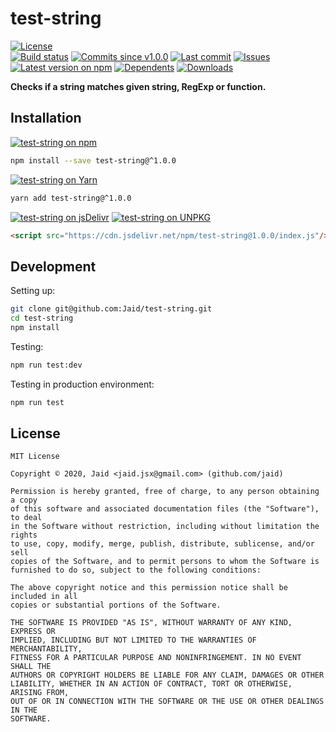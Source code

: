 # test-string


<a href="https://raw.githubusercontent.com/Jaid/test-string/master/license.txt"><img src="https://img.shields.io/github/license/Jaid/test-string?style=flat-square" alt="License"/></a>  
<a href="https://actions-badge.atrox.dev/Jaid/test-string/goto"><img src="https://img.shields.io/endpoint.svg?style=flat-square&url=https%3A%2F%2Factions-badge.atrox.dev%2FJaid%2Ftest-string%2Fbadge" alt="Build status"/></a> <a href="https://github.com/Jaid/test-string/commits"><img src="https://img.shields.io/github/commits-since/Jaid/test-string/v1.0.0?style=flat-square&logo=github" alt="Commits since v1.0.0"/></a> <a href="https://github.com/Jaid/test-string/commits"><img src="https://img.shields.io/github/last-commit/Jaid/test-string?style=flat-square&logo=github" alt="Last commit"/></a> <a href="https://github.com/Jaid/test-string/issues"><img src="https://img.shields.io/github/issues/Jaid/test-string?style=flat-square&logo=github" alt="Issues"/></a>  
<a href="https://npmjs.com/package/test-string"><img src="https://img.shields.io/npm/v/test-string?style=flat-square&logo=npm&label=latest%20version" alt="Latest version on npm"/></a> <a href="https://github.com/Jaid/test-string/network/dependents"><img src="https://img.shields.io/librariesio/dependents/npm/test-string?style=flat-square&logo=npm" alt="Dependents"/></a> <a href="https://npmjs.com/package/test-string"><img src="https://img.shields.io/npm/dm/test-string?style=flat-square&logo=npm" alt="Downloads"/></a>

**Checks if a string matches given string, RegExp or function.**















## Installation
<a href="https://npmjs.com/package/test-string"><img src="https://img.shields.io/badge/npm-test--string-C23039?style=flat-square&logo=npm" alt="test-string on npm"/></a>
```bash
npm install --save test-string@^1.0.0
```
<a href="https://yarnpkg.com/package/test-string"><img src="https://img.shields.io/badge/Yarn-test--string-2F8CB7?style=flat-square&logo=yarn&logoColor=white" alt="test-string on Yarn"/></a>
```bash
yarn add test-string@^1.0.0
```
<a href="https://jsdelivr.com/package/npm/test-string/"><img src="https://img.shields.io/badge/jsDelivr-test--string-orange?style=flat-square&logo=html5&logoColor=white" alt="test-string on jsDelivr"/></a> <a href="https://unpkg.com/browse/test-string/"><img src="https://img.shields.io/badge/UNPKG-test--string-orange?style=flat-square&logo=html5&logoColor=white" alt="test-string on UNPKG"/></a>
```html
<script src="https://cdn.jsdelivr.net/npm/test-string@1.0.0/index.js"/>
```








## Development



Setting up:
```bash
git clone git@github.com:Jaid/test-string.git
cd test-string
npm install
```
Testing:
```bash
npm run test:dev
```
Testing in production environment:
```bash
npm run test
```


## License
```text
MIT License

Copyright © 2020, Jaid <jaid.jsx@gmail.com> (github.com/jaid)

Permission is hereby granted, free of charge, to any person obtaining a copy
of this software and associated documentation files (the "Software"), to deal
in the Software without restriction, including without limitation the rights
to use, copy, modify, merge, publish, distribute, sublicense, and/or sell
copies of the Software, and to permit persons to whom the Software is
furnished to do so, subject to the following conditions:

The above copyright notice and this permission notice shall be included in all
copies or substantial portions of the Software.

THE SOFTWARE IS PROVIDED "AS IS", WITHOUT WARRANTY OF ANY KIND, EXPRESS OR
IMPLIED, INCLUDING BUT NOT LIMITED TO THE WARRANTIES OF MERCHANTABILITY,
FITNESS FOR A PARTICULAR PURPOSE AND NONINFRINGEMENT. IN NO EVENT SHALL THE
AUTHORS OR COPYRIGHT HOLDERS BE LIABLE FOR ANY CLAIM, DAMAGES OR OTHER
LIABILITY, WHETHER IN AN ACTION OF CONTRACT, TORT OR OTHERWISE, ARISING FROM,
OUT OF OR IN CONNECTION WITH THE SOFTWARE OR THE USE OR OTHER DEALINGS IN THE
SOFTWARE.
```
